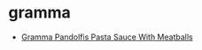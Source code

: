 # gramma

 * [Gramma Pandolfis Pasta Sauce With Meatballs](index/g/gramma-pandolfis-pasta-sauce-with-meatballs-56389749.json)
